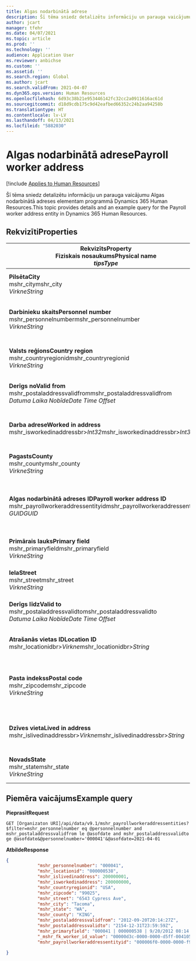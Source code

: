 ```yaml
---
title: Algas nodarbinātā adrese
description: Šī tēma sniedz detalizētu informāciju un parauga vaicājumu Algas nodarbinātā adreses elementam programmā Dynamics 365 Human Resources.
author: jcart
manager: tfehr
ms.date: 04/07/2021
ms.topic: article
ms.prod: ''
ms.technology: ''
audience: Application User
ms.reviewer: anbichse
ms.custom: ''
ms.assetid: ''
ms.search.region: Global
ms.author: jcart
ms.search.validFrom: 2021-04-07
ms.dyn365.ops.version: Human Resources
ms.openlocfilehash: 6d93c38b21e953446142fc32cc2a0911616ac61d
ms.sourcegitcommit: d18d9cdb175c9d42eafbed66352c24b2aa94258b
ms.translationtype: HT
ms.contentlocale: lv-LV
ms.lasthandoff: 04/13/2021
ms.locfileid: "5882030"
---
```

# <a name="payroll-worker-address"></a><span data-ttu-id="516fc-103">Algas nodarbinātā adrese</span><span class="sxs-lookup"><span data-stu-id="516fc-103">Payroll worker address</span></span>

[!include [Applies to Human Resources](../includes/applies-to-hr.md)]

<span data-ttu-id="516fc-104">Šī tēma sniedz detalizētu informāciju un parauga vaicājumu Algas nodarbinātā adreses elementam programmā Dynamics 365 Human Resources.</span><span class="sxs-lookup"><span data-stu-id="516fc-104">This topic provides details and an example query for the Payroll worker address entity in Dynamics 365 Human Resources.</span></span>

## <a name="properties"></a><span data-ttu-id="516fc-105">Rekvizīti</span><span class="sxs-lookup"><span data-stu-id="516fc-105">Properties</span></span>

| <span data-ttu-id="516fc-106">Rekvizīts</span><span class="sxs-lookup"><span data-stu-id="516fc-106">Property</span></span><br><span data-ttu-id="516fc-107">**Fiziskais nosaukums**</span><span class="sxs-lookup"><span data-stu-id="516fc-107">**Physical name**</span></span><br><span data-ttu-id="516fc-108">**_tips_**</span><span class="sxs-lookup"><span data-stu-id="516fc-108">**_Type_**</span></span> | <span data-ttu-id="516fc-109">Izmantot</span><span class="sxs-lookup"><span data-stu-id="516fc-109">Use</span></span> | <span data-ttu-id="516fc-110">Apraksts</span><span class="sxs-lookup"><span data-stu-id="516fc-110">Description</span></span> |
| --- | --- | --- |
| <span data-ttu-id="516fc-111">**Pilsēta**</span><span class="sxs-lookup"><span data-stu-id="516fc-111">**City**</span></span><br><span data-ttu-id="516fc-112">mshr_city</span><span class="sxs-lookup"><span data-stu-id="516fc-112">mshr_city</span></span><br><span data-ttu-id="516fc-113">*Virkne*</span><span class="sxs-lookup"><span data-stu-id="516fc-113">*String*</span></span> | <span data-ttu-id="516fc-114">Tikai lasāms</span><span class="sxs-lookup"><span data-stu-id="516fc-114">Read-only</span></span><br><span data-ttu-id="516fc-115">Obligāts</span><span class="sxs-lookup"><span data-stu-id="516fc-115">Required</span></span> | <span data-ttu-id="516fc-116">Adresei definētā pilsēta.</span><span class="sxs-lookup"><span data-stu-id="516fc-116">The city defined for the address.</span></span>   |
| <span data-ttu-id="516fc-117">**Darbinieku skaits**</span><span class="sxs-lookup"><span data-stu-id="516fc-117">**Personnel number**</span></span><br><span data-ttu-id="516fc-118">mshr_personnelnumber</span><span class="sxs-lookup"><span data-stu-id="516fc-118">mshr_personnelnumber</span></span><br><span data-ttu-id="516fc-119">*Virkne*</span><span class="sxs-lookup"><span data-stu-id="516fc-119">*String*</span></span> | <span data-ttu-id="516fc-120">Tikai lasāms</span><span class="sxs-lookup"><span data-stu-id="516fc-120">Read-only</span></span><br><span data-ttu-id="516fc-121">Obligāts</span><span class="sxs-lookup"><span data-stu-id="516fc-121">Required</span></span> | <span data-ttu-id="516fc-122">Darbinieka unikālais personāla numurs.</span><span class="sxs-lookup"><span data-stu-id="516fc-122">The employee's unique personnel number.</span></span>  |
| <span data-ttu-id="516fc-123">**Valsts reģions**</span><span class="sxs-lookup"><span data-stu-id="516fc-123">**Country region**</span></span><br><span data-ttu-id="516fc-124">mshr_countryregionid</span><span class="sxs-lookup"><span data-stu-id="516fc-124">mshr_countryregionid</span></span><br><span data-ttu-id="516fc-125">*Virkne*</span><span class="sxs-lookup"><span data-stu-id="516fc-125">*String*</span></span> | <span data-ttu-id="516fc-126">Tikai lasāms</span><span class="sxs-lookup"><span data-stu-id="516fc-126">Read-only</span></span><br><span data-ttu-id="516fc-127">Obligāts</span><span class="sxs-lookup"><span data-stu-id="516fc-127">Required</span></span> | <span data-ttu-id="516fc-128">Adresei definētais valsts reģions</span><span class="sxs-lookup"><span data-stu-id="516fc-128">The country region defined for the address</span></span>  |
| <span data-ttu-id="516fc-129">**Derīgs no**</span><span class="sxs-lookup"><span data-stu-id="516fc-129">**Valid from**</span></span><br><span data-ttu-id="516fc-130">mshr_postaladdressvalidfrom</span><span class="sxs-lookup"><span data-stu-id="516fc-130">mshr_postaladdressvalidfrom</span></span><br><span data-ttu-id="516fc-131">*Datuma Laika Nobīde*</span><span class="sxs-lookup"><span data-stu-id="516fc-131">*Date Time Offset*</span></span> | <span data-ttu-id="516fc-132">Tikai lasāms</span><span class="sxs-lookup"><span data-stu-id="516fc-132">Read-only</span></span> <br><span data-ttu-id="516fc-133">Obligāts</span><span class="sxs-lookup"><span data-stu-id="516fc-133">Required</span></span> | <span data-ttu-id="516fc-134">Datums, no kura adrese ir spēkā.</span><span class="sxs-lookup"><span data-stu-id="516fc-134">The date the address is valid from.</span></span> |
| <span data-ttu-id="516fc-135">**Darba adrese**</span><span class="sxs-lookup"><span data-stu-id="516fc-135">**Worked in address**</span></span><br><span data-ttu-id="516fc-136">mshr_isworkedinaddressbr>*Int32*</span><span class="sxs-lookup"><span data-stu-id="516fc-136">mshr_isworkedinaddressbr>*Int32*</span></span> | <span data-ttu-id="516fc-137">Tikai lasāms</span><span class="sxs-lookup"><span data-stu-id="516fc-137">Read-only</span></span><br><span data-ttu-id="516fc-138">Obligāts</span><span class="sxs-lookup"><span data-stu-id="516fc-138">Required</span></span> | <span data-ttu-id="516fc-139">Norāda, vai šī adrese ir darbinieka darba adrese.</span><span class="sxs-lookup"><span data-stu-id="516fc-139">Denotes if the address is where the employee works.</span></span> |
| <span data-ttu-id="516fc-140">**Pagasts**</span><span class="sxs-lookup"><span data-stu-id="516fc-140">**County**</span></span><br><span data-ttu-id="516fc-141">mshr_county</span><span class="sxs-lookup"><span data-stu-id="516fc-141">mshr_county</span></span><br><span data-ttu-id="516fc-142">*Virkne*</span><span class="sxs-lookup"><span data-stu-id="516fc-142">*String*</span></span> | <span data-ttu-id="516fc-143">Tikai lasāms</span><span class="sxs-lookup"><span data-stu-id="516fc-143">Read-only</span></span><br><span data-ttu-id="516fc-144">Obligāts</span><span class="sxs-lookup"><span data-stu-id="516fc-144">Required</span></span> | <span data-ttu-id="516fc-145">Adresei definētā valsts.</span><span class="sxs-lookup"><span data-stu-id="516fc-145">The county defined for the address.</span></span>  |
| <span data-ttu-id="516fc-146">**Algas nodarbinātā adreses ID**</span><span class="sxs-lookup"><span data-stu-id="516fc-146">**Payroll worker address ID**</span></span><br><span data-ttu-id="516fc-147">mshr_payrollworkeraddressentityid</span><span class="sxs-lookup"><span data-stu-id="516fc-147">mshr_payrollworkeraddressentityid</span></span><br><span data-ttu-id="516fc-148">*GUID*</span><span class="sxs-lookup"><span data-stu-id="516fc-148">*GUID*</span></span> | <span data-ttu-id="516fc-149">Obligāts</span><span class="sxs-lookup"><span data-stu-id="516fc-149">Required</span></span><br><span data-ttu-id="516fc-150">Sistēmas ģenerēts</span><span class="sxs-lookup"><span data-stu-id="516fc-150">System generated</span></span> | <span data-ttu-id="516fc-151">Sistēmas ģenerēta GUID vērtība, lai unikāli identificētu adresi.</span><span class="sxs-lookup"><span data-stu-id="516fc-151">A system-generated GUID value to uniquely identify the address.</span></span>  |
| <span data-ttu-id="516fc-152">**Primārais lauks**</span><span class="sxs-lookup"><span data-stu-id="516fc-152">**Primary field**</span></span><br><span data-ttu-id="516fc-153">mshr_primaryfield</span><span class="sxs-lookup"><span data-stu-id="516fc-153">mshr_primaryfield</span></span><br><span data-ttu-id="516fc-154">*Virkne*</span><span class="sxs-lookup"><span data-stu-id="516fc-154">*String*</span></span> | <span data-ttu-id="516fc-155">Tikai lasāms</span><span class="sxs-lookup"><span data-stu-id="516fc-155">Read-only</span></span><br><span data-ttu-id="516fc-156">Obligāts</span><span class="sxs-lookup"><span data-stu-id="516fc-156">Required</span></span> |  |
| <span data-ttu-id="516fc-157">**Iela**</span><span class="sxs-lookup"><span data-stu-id="516fc-157">**Street**</span></span><br><span data-ttu-id="516fc-158">mshr_street</span><span class="sxs-lookup"><span data-stu-id="516fc-158">mshr_street</span></span><br><span data-ttu-id="516fc-159">*Virkne*</span><span class="sxs-lookup"><span data-stu-id="516fc-159">*String*</span></span> | <span data-ttu-id="516fc-160">Tikai lasāms</span><span class="sxs-lookup"><span data-stu-id="516fc-160">Read-only</span></span><br><span data-ttu-id="516fc-161">Obligāts</span><span class="sxs-lookup"><span data-stu-id="516fc-161">Required</span></span> | <span data-ttu-id="516fc-162">Adresei definētā iela.</span><span class="sxs-lookup"><span data-stu-id="516fc-162">The street defined for the address.</span></span> |
| <span data-ttu-id="516fc-163">**Derīgs līdz**</span><span class="sxs-lookup"><span data-stu-id="516fc-163">**Valid to**</span></span><br><span data-ttu-id="516fc-164">mshr_postaladdressvalidto</span><span class="sxs-lookup"><span data-stu-id="516fc-164">mshr_postaladdressvalidto</span></span><br><span data-ttu-id="516fc-165">*Datuma Laika Nobīde*</span><span class="sxs-lookup"><span data-stu-id="516fc-165">*Date Time Offset*</span></span> | <span data-ttu-id="516fc-166">Tikai lasāms</span><span class="sxs-lookup"><span data-stu-id="516fc-166">Read-only</span></span> <br><span data-ttu-id="516fc-167">Obligāts</span><span class="sxs-lookup"><span data-stu-id="516fc-167">Required</span></span> | <span data-ttu-id="516fc-168">Datums, līdz kuram adrese ir spēkā.</span><span class="sxs-lookup"><span data-stu-id="516fc-168">The date the address is valid to.</span></span>  |
| <span data-ttu-id="516fc-169">**Atrašanās vietas ID**</span><span class="sxs-lookup"><span data-stu-id="516fc-169">**Location ID**</span></span><br><span data-ttu-id="516fc-170">mshr_locationidbr>*Virkne*</span><span class="sxs-lookup"><span data-stu-id="516fc-170">mshr_locationidbr>*String*</span></span> | <span data-ttu-id="516fc-171">Tikai lasāms</span><span class="sxs-lookup"><span data-stu-id="516fc-171">Read-only</span></span> <br><span data-ttu-id="516fc-172">Obligāts</span><span class="sxs-lookup"><span data-stu-id="516fc-172">Required</span></span> | <span data-ttu-id="516fc-173">Adreses ID.</span><span class="sxs-lookup"><span data-stu-id="516fc-173">The ID for the address.</span></span>  |
| <span data-ttu-id="516fc-174">**Pasta indekss**</span><span class="sxs-lookup"><span data-stu-id="516fc-174">**Postal code**</span></span><br><span data-ttu-id="516fc-175">mshr_zipcode</span><span class="sxs-lookup"><span data-stu-id="516fc-175">mshr_zipcode</span></span><br><span data-ttu-id="516fc-176">*Virkne*</span><span class="sxs-lookup"><span data-stu-id="516fc-176">*String*</span></span> | <span data-ttu-id="516fc-177">Tikai lasāms</span><span class="sxs-lookup"><span data-stu-id="516fc-177">Read-only</span></span> <br><span data-ttu-id="516fc-178">Obligāts</span><span class="sxs-lookup"><span data-stu-id="516fc-178">Required</span></span> |<span data-ttu-id="516fc-179">Darbiniekam definētais identifikācijas numurs.</span><span class="sxs-lookup"><span data-stu-id="516fc-179">The identification number defined for the employee.</span></span>  |
| <span data-ttu-id="516fc-180">**Dzīves vieta**</span><span class="sxs-lookup"><span data-stu-id="516fc-180">**Lived in address**</span></span><br><span data-ttu-id="516fc-181">mshr_islivedinaddressbr>*Virkne*</span><span class="sxs-lookup"><span data-stu-id="516fc-181">mshr_islivedinaddressbr>*String*</span></span> | <span data-ttu-id="516fc-182">Tikai lasāms</span><span class="sxs-lookup"><span data-stu-id="516fc-182">Read-only</span></span><br><span data-ttu-id="516fc-183">Obligāts</span><span class="sxs-lookup"><span data-stu-id="516fc-183">Required</span></span> | <span data-ttu-id="516fc-184">Norāda, vai šī adrese ir darbinieka dzīves vieta.</span><span class="sxs-lookup"><span data-stu-id="516fc-184">Denotes if the address is where the employee lives.</span></span> |
| <span data-ttu-id="516fc-185">**Novads**</span><span class="sxs-lookup"><span data-stu-id="516fc-185">**State**</span></span><br><span data-ttu-id="516fc-186">mshr_state</span><span class="sxs-lookup"><span data-stu-id="516fc-186">mshr_state</span></span><br><span data-ttu-id="516fc-187">*Virkne*</span><span class="sxs-lookup"><span data-stu-id="516fc-187">*String*</span></span> | <span data-ttu-id="516fc-188">Tikai lasāms</span><span class="sxs-lookup"><span data-stu-id="516fc-188">Read-only</span></span><br><span data-ttu-id="516fc-189">Obligāts</span><span class="sxs-lookup"><span data-stu-id="516fc-189">Required</span></span> | <span data-ttu-id="516fc-190">Adresei definēts štats.</span><span class="sxs-lookup"><span data-stu-id="516fc-190">The state defined for the address.</span></span>  |

## <a name="example-query"></a><span data-ttu-id="516fc-191">Piemēra vaicājums</span><span class="sxs-lookup"><span data-stu-id="516fc-191">Example query</span></span>

<span data-ttu-id="516fc-192">**Pieprasīt**</span><span class="sxs-lookup"><span data-stu-id="516fc-192">**Request**</span></span>

```http
GET [Organizaton URI]/api/data/v9.1/mshr_payrollworkeraddressentities?$filter=mshr_personnelnumber eq @personnelnumber and mshr_postaladdressvalidfrom le @asofdate and mshr_postaladdressvalidto ge @asofdate&@personnelnumber='000041'&@asofdate=2021-04-01
```

<span data-ttu-id="516fc-193">**Atbilde**</span><span class="sxs-lookup"><span data-stu-id="516fc-193">**Response**</span></span>

```json
{
            "mshr_personnelnumber": "000041",
            "mshr_locationid": "000000538",
            "mshr_islivedinaddress": 200000001,
            "mshr_isworkedinaddress": 200000000,
            "mshr_countryregionid": "USA",
            "mshr_zipcode": "99025",
            "mshr_street": "6543 Cypress Ave",
            "mshr_city": "Tacoma",
            "mshr_state": "WA",
            "mshr_county": "KING",
            "mshr_postaladdressvalidfrom": "2012-09-20T20:14:27Z",
            "mshr_postaladdressvalidto": "2154-12-31T23:59:59Z",
            "mshr_primaryfield": "000041 | 000000538 | 9/20/2012 08:14:27 pm",
            "_mshr_fk_worker_id_value": "00000d3c-0000-0000-d5ff-004105000000",
            "mshr_payrollworkeraddressentityid": "000006f0-0000-0000-f90f-014105000000"

}
```
